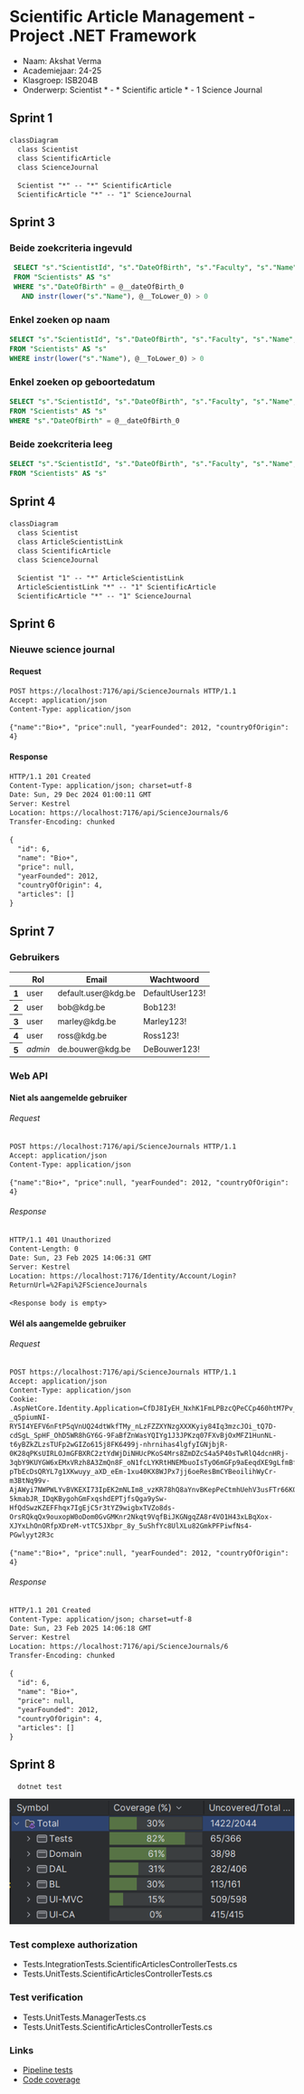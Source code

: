 ﻿# Scientific Article Management - Project .NET Framework

* Naam: Akshat Verma
* Academiejaar: 24-25
* Klasgroep: ISB204B
* Onderwerp: Scientist * - * Scientific article * - 1 Science Journal

## Sprint 1

```mermaid
classDiagram
  class Scientist
  class ScientificArticle
  class ScienceJournal

  Scientist "*" -- "*" ScientificArticle
  ScientificArticle "*" -- "1" ScienceJournal
```

## Sprint 3

### Beide zoekcriteria ingevuld

```sql
 SELECT "s"."ScientistId", "s"."DateOfBirth", "s"."Faculty", "s"."Name", "s"."University"
 FROM "Scientists" AS "s"
 WHERE "s"."DateOfBirth" = @__dateOfBirth_0
   AND instr(lower("s"."Name"), @__ToLower_0) > 0
```

### Enkel zoeken op naam

```sql
SELECT "s"."ScientistId", "s"."DateOfBirth", "s"."Faculty", "s"."Name", "s"."University"
FROM "Scientists" AS "s"
WHERE instr(lower("s"."Name"), @__ToLower_0) > 0
```

### Enkel zoeken op geboortedatum

```sql
SELECT "s"."ScientistId", "s"."DateOfBirth", "s"."Faculty", "s"."Name", "s"."University"
FROM "Scientists" AS "s"
WHERE "s"."DateOfBirth" = @__dateOfBirth_0
```

### Beide zoekcriteria leeg

```sql
SELECT "s"."ScientistId", "s"."DateOfBirth", "s"."Faculty", "s"."Name", "s"."University"
FROM "Scientists" AS "s"
```

## Sprint 4

```mermaid
classDiagram
  class Scientist
  class ArticleScientistLink
  class ScientificArticle
  class ScienceJournal

  Scientist "1" -- "*" ArticleScientistLink
  ArticleScientistLink "*" -- "1" ScientificArticle
  ScientificArticle "*" -- "1" ScienceJournal
```

## Sprint 6

### Nieuwe science journal

#### Request

```http request
POST https://localhost:7176/api/ScienceJournals HTTP/1.1
Accept: application/json
Content-Type: application/json

{"name":"Bio+", "price":null, "yearFounded": 2012, "countryOfOrigin": 4}
```

#### Response

```http request
HTTP/1.1 201 Created
Content-Type: application/json; charset=utf-8
Date: Sun, 29 Dec 2024 01:00:11 GMT
Server: Kestrel
Location: https://localhost:7176/api/ScienceJournals/6
Transfer-Encoding: chunked

{
  "id": 6,
  "name": "Bio+",
  "price": null,
  "yearFounded": 2012,
  "countryOfOrigin": 4,
  "articles": []
}
```

## Sprint 7

### Gebruikers

<table>
    <thead>
    <tr>
        <th></th>
        <th>Rol</th>
        <th>Email</th>
        <th>Wachtwoord</th>
    </tr>
    </thead>
    <tbody>
    <tr>
        <th>1</th>
        <td>user</td>
        <td>default.user@kdg.be</td>
        <td>DefaultUser123!</td>
    </tr>
    <tr>
        <th>2</th>
        <td>user</td>
        <td>bob@kdg.be</td>
        <td>Bob123!</td>
    </tr>
    <tr>
        <th>3</th>
        <td>user</td>
        <td>marley@kdg.be</td>
        <td>Marley123!</td>
    </tr>
    <tr>
        <th>4</th>
        <td>user</td>
        <td>ross@kdg.be</td>
        <td>Ross123!</td>
    </tr>
    <tr>
        <th>5</th>
        <td><em>admin</em></td>
        <td>de.bouwer@kdg.be</td>
        <td>DeBouwer123!</td>
    </tr>
    </tbody>
</table>


### Web API

#### Niet als aangemelde gebruiker

###### Request
```http request
POST https://localhost:7176/api/ScienceJournals HTTP/1.1
Accept: application/json
Content-Type: application/json

{"name":"Bio+", "price":null, "yearFounded": 2012, "countryOfOrigin": 4}
```

###### Response
```http request
HTTP/1.1 401 Unauthorized
Content-Length: 0
Date: Sun, 23 Feb 2025 14:06:31 GMT
Server: Kestrel
Location: https://localhost:7176/Identity/Account/Login?ReturnUrl=%2Fapi%2FScienceJournals

<Response body is empty>
```

#### Wél als aangemelde gebruiker

###### Request
```http request
POST https://localhost:7176/api/ScienceJournals HTTP/1.1
Accept: application/json
Content-Type: application/json
Cookie: .AspNetCore.Identity.Application=CfDJ8IyEH_NxhK1FmLPBzcQPeCCp460htM7Pv_6htv_UhibvYjV8PVisDEnBnFtftdNodbX4AUzBmCLVzjBV81V8VME6Dq32k4-_q5piumNI-RY5I4YEFV6nFtP5qVnUQ24dtWkfTMy_nLzFZZXYNzgXXXKyiy84Iq3mzcJOi_tQ7D-cdSgL_SpHF_OhD5WR8hGY6G-9FaBfZnWasYQIYg1J3JPKzq07FXvBjOxMFZ1HunNL-t6yBZkZLzsTUFp2wGIZo615j8FK6499j-nhrnihas4lgfyIGNjbjR-0K28qPKsUIRLOJmGFBXRC2ztYdWjDiNHUcPKoS4Mrs8ZmDZcS4a5P40sTwRlQ4dcnHRj-3qbY9KUYGW6xEMxVRzh8A3ZmQn8F_oN1fcLYKRtHNEMbuoIsTyO6mGFp9aEeqdXE9gLfmBfHwuxlwkT3G0w3YzepqCIrBapxHiLTy2uzy3zR-pTbEcDsQRYL7g1XKwuyy_aXD_eEm-1xu40KX8WJPx7jj6oeResBmCYBeoilihWyCr-m3BtNq99v-AjAWyi7NWPWLYvBVKEXI73IpEK2mNLIm8_vzKR78hQ8aYnvBKepPeCtmhUehV3usFTr66KOYbstGjYRmkGNG3zHVgaKln-5kmabJR_IDqKBygohGmFxqshdEPTjfsQga9ySw-HfQdSwzKZEFFhqx7IgEjC5r3tYZ9wigbxTVZo8ds-OrsRQkqQx9ouxopW0oDom0GvGMKnr2Nkqt9VqfBiJKGNgqZA8r4VO1H43xLBqXox-XJYxLhOnORfpXDreM-vtTC5JXbpr_8y_5uShfYc8UlXLu82GmkPFPiwfNs4-PGwlyyt2R3c

{"name":"Bio+", "price":null, "yearFounded": 2012, "countryOfOrigin": 4}
```

###### Response
```http request
HTTP/1.1 201 Created
Content-Type: application/json; charset=utf-8
Date: Sun, 23 Feb 2025 14:06:18 GMT
Server: Kestrel
Location: https://localhost:7176/api/ScienceJournals/6
Transfer-Encoding: chunked

{
  "id": 6,
  "name": "Bio+",
  "price": null,
  "yearFounded": 2012,
  "countryOfOrigin": 4,
  "articles": []
}
```

## Sprint 8

```shell
  dotnet test
```

![Code coverage](coverage.png)

### Test complexe authorization
 - Tests.IntegrationTests.ScientificArticlesControllerTests.cs
 - Tests.UnitTests.ScientificArticlesControllerTests.cs

### Test verification
 - Tests.UnitTests.ManagerTests.cs
 - Tests.UnitTests.ScientificArticlesControllerTests.cs

### Links
 - <a href="https://gitlab.com/kdg-ti/programmeren-2-dotnet/24-25/isb204/projects/akshat.verma/-/pipelines/1729977826/test_report?job_name=tests">Pipeline tests</a>
 - <a href="https://kdg-ti.gitlab.io/-/programmeren-2-dotnet/24-25/isb204/projects/akshat.verma/-/jobs/9492553805/artifacts/coveragereport/index.html">Code coverage</a>
